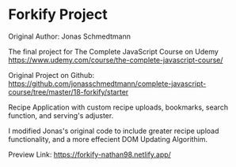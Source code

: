 # Forkify Project

Original Author: Jonas Schmedtmann 

The final project for The Complete JavaScript Course on Udemy https://www.udemy.com/course/the-complete-javascript-course/

Original Project on Github: https://github.com/jonasschmedtmann/complete-javascript-course/tree/master/18-forkify/starter

Recipe Application with custom recipe uploads, bookmarks, search function, and serving's adjuster. 

I modified Jonas's original code to include greater recipe upload functionality, and a more effecient DOM Updating Algorithim.

Preview Link: https://forkify-nathan98.netlify.app/
